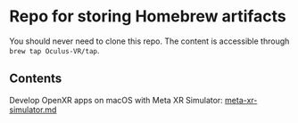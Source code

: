 # Repo for storing Homebrew artifacts

You should never need to clone this repo. The content is accessible through `brew tap Oculus-VR/tap`.

## Contents

Develop OpenXR apps on macOS with Meta XR Simulator: [meta-xr-simulator.md](meta-xr-simulator.md)

